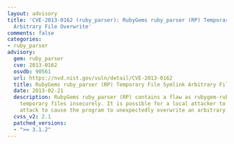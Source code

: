 ```yaml
---
layout: advisory
title: 'CVE-2013-0162 (ruby_parser): RubyGems ruby_parser (RP) Temporary File Symlink
  Arbitrary File Overwrite'
comments: false
categories:
- ruby_parser
advisory:
  gem: ruby_parser
  cve: 2013-0162
  osvdb: 90561
  url: https://nvd.nist.gov/vuln/detail/CVE-2013-0162
  title: RubyGems ruby_parser (RP) Temporary File Symlink Arbitrary File Overwrite
  date: 2013-02-21
  description: RubyGems ruby_parser (RP) contains a flaw as rubygem-ruby_parser creates
    temporary files insecurely. It is possible for a local attacker to use a symlink
    attack to cause the program to unexpectedly overwrite an arbitrary file.
  cvss_v2: 2.1
  patched_versions:
  - ">= 3.1.2"
---
```

